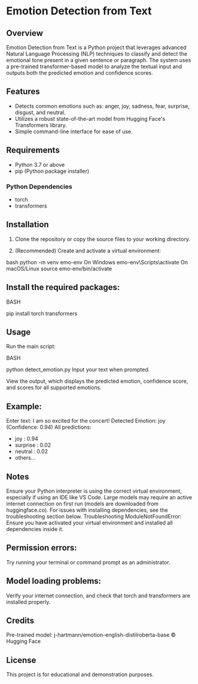 # Emotion Detection from Text

## Overview
Emotion Detection from Text is a Python project that leverages advanced Natural Language Processing (NLP) techniques to classify and detect the emotional tone present in a given sentence or paragraph. The system uses a pre-trained transformer-based model to analyze the textual input and outputs both the predicted emotion and confidence scores.

## Features
- Detects common emotions such as: anger, joy, sadness, fear, surprise, disgust, and neutral.
- Utilizes a robust state-of-the-art model from Hugging Face's Transformers library.
- Simple command-line interface for ease of use.

## Requirements
- Python 3.7 or above
- pip (Python package installer)

### Python Dependencies
- torch
- transformers

## Installation
1. Clone the repository or copy the source files to your working directory.

2. (Recommended) Create and activate a virtual environment:

bash
python -m venv emo-env
 On Windows
emo-env\Scripts\activate
 On macOS/Linux
 source emo-env/bin/activate

## Install the required packages:
BASH

pip install torch transformers
## Usage
Run the main script:

BASH

python detect_emotion.py
Input your text when prompted.

View the output, which displays the predicted emotion, confidence score, and scores for all supported emotions.

## Example:

Enter text: I am so excited for the concert!
Detected Emotion: joy (Confidence: 0.94)
All predictions:
- joy : 0.94
- surprise : 0.02
- neutral : 0.02
- others...


## Notes
Ensure your Python interpreter is using the correct virtual environment, especially if using an IDE like VS Code.
Large models may require an active internet connection on first run (models are downloaded from huggingface.co).
For issues with installing dependencies, see the troubleshooting section below.
Troubleshooting
ModuleNotFoundError:
Ensure you have activated your virtual environment and installed all dependencies inside it.

## Permission errors:
Try running your terminal or command prompt as an administrator.

## Model loading problems:
Verify your internet connection, and check that torch and transformers are installed properly.

## Credits
Pre-trained model: j-hartmann/emotion-english-distilroberta-base © Hugging Face

## License
This project is for educational and demonstration purposes.
